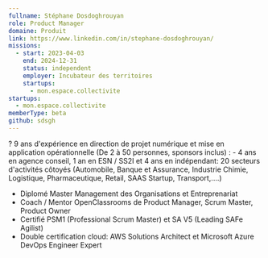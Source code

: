 ```yaml
---
fullname: Stéphane Dosdoghrouyan
role: Product Manager
domaine: Produit
link: https://www.linkedin.com/in/stephane-dosdoghrouyan/
missions:
  - start: 2023-04-03
    end: 2024-12-31
    status: independent
    employer: Incubateur des territoires
    startups:
      - mon.espace.collectivite
startups:
  - mon.espace.collectivite
memberType: beta
github: sdsgh
---
```

? 9 ans d'expérience en direction de projet numérique et mise en application opérationnelle
  (De 2 à 50 personnes, sponsors inclus)
: - 4 ans en agence conseil, 1 an en ESN / SS2I et 4 ans en indépendant: 20 secteurs
      d'activités côtoyés (Automobile, Banque et Assurance, Industrie Chimie, Logistique,
      Pharmaceutique, Retail, SAAS Startup, Transport,....)
  - Diplomé Master Management des Organisations et Entreprenariat
  - Coach / Mentor OpenClassrooms de Product Manager, Scrum Master, Product Owner
  - Certifié PSM1 (Professional Scrum Master) et SA V5 (Leading SAFe Agilist)
  - Double certification cloud: AWS Solutions Architect et Microsoft Azure DevOps
      Engineer Expert
